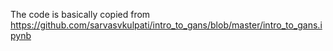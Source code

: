 The code is basically copied from https://github.com/sarvasvkulpati/intro_to_gans/blob/master/intro_to_gans.ipynb

